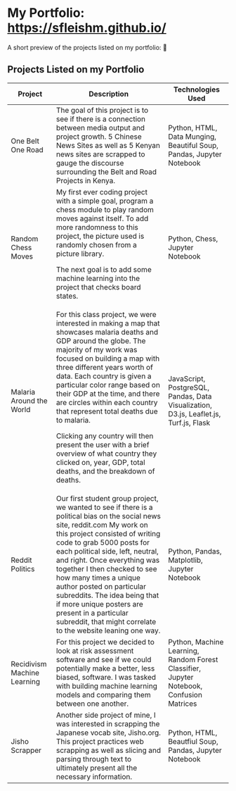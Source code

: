 # My Portfolio: https://sfleishm.github.io/  

A short preview of the projects listed on my portfolio: :dog:

## Projects Listed on my Portfolio
| Project  | Description | Technologies Used |
| ------------- | ------------- | ------------- |
| One Belt One Road  | The goal of this project is to see if there is a connection between media output and project growth. 5 Chinese News Sites as well as 5 Kenyan news sites are scrapped to gauge the discourse surrounding the Belt and Road Projects in Kenya.  | Python, HTML, Data Munging, Beautiful Soup, Pandas, Jupyter Notebook |
| Random Chess Moves  | My first ever coding project with a simple goal, program a chess module to play random moves against itself. To add more randomness to this project, the picture used is randomly chosen from a picture library. <p>The next goal is to add some machine learning into the project that checks board states.</p> | Python, Chess, Jupyter Notebook  |
| Malaria Around the World  | For this class project, we were interested in making a map that showcases malaria deaths and GDP around the globe. The majority of my work was focused on building a map with three different years worth of data. Each country is given a particular color range based on their GDP at the time, and there are circles within each country that represent total deaths due to malaria. <p> Clicking any country will then present the user with a brief overview of what country they clicked on, year, GDP, total deaths, and the breakdown of deaths. </p> | JavaScript, PostgreSQL, Pandas, Data Visualization, D3.js, Leaflet.js, Turf.js, Flask  |
| Reddit Politics  | Our first student group project, we wanted to see if there is a political bias on the social news site, reddit.com My work on this project consisted of writing code to grab 5000 posts for each political side, left, neutral, and right. Once everything was together I then checked to see how many times a unique author posted on particular subreddits. The idea being that if more unique posters are present in a particular subreddit, that might correlate to the website leaning one way.  | Python, Pandas, Matplotlib, Jupyter Notebook  |
| Recidivism Machine Learning  | For this project we decided to look at risk assessment software and see if we could potentially make a better, less biased, software. I was tasked with building machine learning models and comparing them between one another.  | Python, Machine Learning, Random Forest Classifier, Jupyter Notebook, Confusion Matrices |
| Jisho Scrapper  | Another side project of mine, I was interested in scrapping the Japanese vocab site, Jisho.org. This project practices web scrapping as well as slicing and parsing through text to ultimately present all the necessary information. | Python, HTML, Beautfiul Soup, Pandas, Jupyter Notebook |
